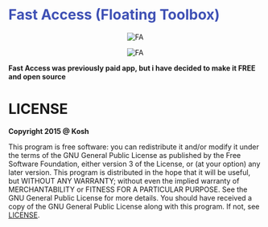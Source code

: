 <h1 style="color:#3F51B5;">Fast Access (Floating Toolbox)</h1>
<p align="center">
  <img src="https://github.com/k0shk0sh/Fast-Access-Floating-Toolbox-/blob/master/app/src/main/res/mipmap-xxxhdpi/ic_launcher.png" alt="FA" />
</p>
<p align="center">
  <img src="https://github.com/k0shk0sh/Fast-Access-Floating-Toolbox-/blob/master/art/1024x500.png" alt="FA" />
</p>

<p><b>Fast Access was previously paid app, but i have decided to make it FREE and open source</b></p>

<h1>LICENSE</h1>
<p>
<b>Copyright 2015 @ Kosh</b>
<p>This program is free software: you can redistribute it and/or modify
it under the terms of the GNU General Public License as published by
the Free Software Foundation, either version 3 of the License, or
(at your option) any later version.
This program is distributed in the hope that it will be useful,
but WITHOUT ANY WARRANTY; without even the implied warranty of
MERCHANTABILITY or FITNESS FOR A PARTICULAR PURPOSE.  See the
GNU General Public License for more details.
You should have received a copy of the GNU General Public License
along with this program.  If not, see <a href="https://github.com/k0shk0sh/Fast-Access-Floating-Toolbox-/blob/master/LICENSE">LICENSE</a>.</p>
</p>


